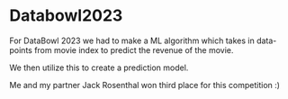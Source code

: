 # Databowl2023

For DataBowl 2023 we had to make a ML algorithm which takes in data-points from movie index to predict the revenue of the movie.

We then utilize this to create a prediction model. 

Me and my partner Jack Rosenthal won third place for this competition :)
